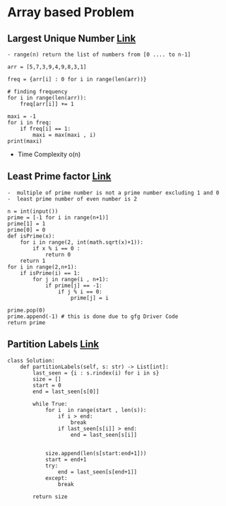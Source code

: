 # Array based Problem 

## Largest Unique Number [Link](https://leetcode.com/problems/largest-unique-number/)
	- range(n) return the list of numbers from [0 .... to n-1]
```
arr = [5,7,3,9,4,9,8,3,1]

freq = {arr[i] : 0 for i in range(len(arr))}

# finding frequency
for i in range(len(arr)):
    freq[arr[i]] += 1

maxi = -1
for i in freq:
    if freq[i] == 1:
        maxi = max(maxi , i)
print(maxi)
```
- Time Complexity o(n)


## Least Prime factor [Link](https://practice.geeksforgeeks.org/problems/least-prime-factor5216/1)
	-  multiple of prime number is not a prime number excluding 1 and 0
	-  least prime number of even number is 2
```
n = int(input())
prime = [-1 for i in range(n+1)]
prime[1] = 1
prime[0] = 0
def isPrime(x):
	for i in range(2, int(math.sqrt(x)+1)):
		if x % i == 0 :
			return 0
	return 1
for i in range(2,n+1):
	if isPrime(i) == 1:
		for j in range(i , n+1):
			if prime[j] == -1:
				if j % i == 0:
					prime[j] = i

prime.pop(0)
prime.append(-1) # this is done due to gfg Driver Code
return prime
```

##  Partition Labels [Link](https://leetcode.com/problems/partition-labels/)
```
class Solution:
    def partitionLabels(self, s: str) -> List[int]:
        last_seen = {i : s.rindex(i) for i in s}
        size = []
        start = 0
        end = last_seen[s[0]]

        while True:
            for i  in range(start , len(s)):
                if i > end:
                    break
                if last_seen[s[i]] > end:
                    end = last_seen[s[i]]


            size.append(len(s[start:end+1]))
            start = end+1
            try:
                end = last_seen[s[end+1]]
            except:
                break

        return size


```

